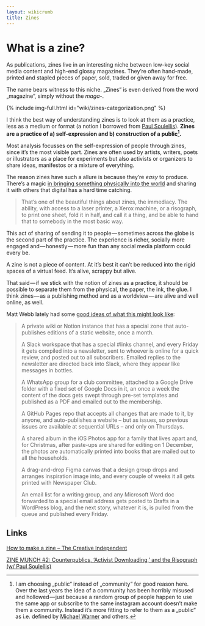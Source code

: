 ```yaml
---
layout: wikicrumb
title: Zines
---
```


# What is a zine?

As publications, zines live in an interesting niche between low-key social media content and high-end glossy magazines. They’re often hand-made, printed and stapled pieces of paper, sold, traded or given away for free.

The name bears witness to this niche. „Zines“ is even derived from the word „magazine“, simply without the *maga-*.

{% include img-full.html id="wiki/zines-categorization.png" %}

I think the best way of understanding zines is to look at them as a practice, less as a medium or format (a notion I borrowed from [Paul Soulellis](https://www.soulellis.com)). **Zines are a practice of a) self-expression and b) construction of a public[^1].**

Most analysis focusses on the self-expression of people through zines, since it’s the most visible part. Zines are often used by artists, writers, poets or illustrators as a place for experiments but also activists or organizers to share ideas, manifestos or a mixture of everything.

The reason zines have such a allure is because they’re *easy* to produce. There’s a magic [in bringing something physically into the world](https://www.zinemun.ch/p/soulellis) and sharing it with others that digital has a hard time catching.

> That’s one of the beautiful things about zines, the immediacy. The ability, with access to a laser printer, a Xerox machine, or a risograph, to print one sheet, fold it in half, and call it a thing, and be able to hand that to somebody in the most basic way.

This act of sharing of sending it to people — sometimes across the globe is the second part of the practice. The experience is richer, socially more engaged and — honestly — more fun than any social media platform could every be.

A zine is not a piece of content. At it’s best it can’t be reduced into the rigid spaces of a virtual feed. It’s alive, scrappy but alive.

That said — if we stick with the notion of zines as a practice, it should be possible to separate them from the physical, the paper, the ink, the glue. I think zines — as a publishing method and as a worldview — are alive and well online, as well.

Matt Webb lately had some [good ideas of what this might look like](https://interconnected.org/home/2020/09/09/organizine):

> A private wiki or Notion instance that has a special zone that auto-publishes editions of a static website, once a month.
> 
> A Slack workspace that has a special \#links channel, and every Friday it gets compiled into a newsletter, sent to whoever is online for a quick review, and posted out to all subscribers. Emailed replies to the newsletter are directed back into Slack, where they appear like messages in bottles.
> 
> A WhatsApp group for a club committee, attached to a Google Drive folder with a fixed set of Google Docs in it, an once a week the content of the docs gets swept through pre-set templates and published as a PDF and emailed out to the membership.
> 
> A GitHub Pages repo that accepts all changes that are made to it, by anyone, and auto-publishes a website – but as issues, so previous issues are available at sequential URLs – and only on Thursdays.
> 
> A shared album in the iOS Photos app for a family that lives apart and, for Christmas, after paste-ups are shared for editing on 1 December, the photos are automatically printed into books that are mailed out to all the households.
> 
> A drag-and-drop Figma canvas that a design group drops and arranges inspiration image into, and every couple of weeks it all gets printed with Newspaper Club.
> 
> An email list for a writing group, and any Microsoft Word doc forwarded to a special email address gets posted to Drafts in a WordPress blog, and the next story, whatever it is, is pulled from the queue and published every Friday.

## Links

[How to make a zine – The Creative Independent](https://thecreativeindependent.com/guides/how-to-make-a-zine/)

[ZINE MUNCH #2: Counterpublics, ‘Activist Downloading,’ and the Risograph (w/ Paul Soulellis)](https://www.zinemun.ch/p/soulellis?s=r)

[^1]:  I am choosing „public“ instead of „community“ for good reason here. Over the last years the idea of a community has been horribly misused and hollowed — just because a random group of people happen to use the same app or subscribe to the same instagram account doesn’t make them a community. Instead it’s more fitting to refer to them as a „public“ as i.e. defined by [Michael Warner](http://dx.doi.org/10.1080/00335630209384388) and others.
